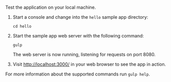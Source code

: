 Test the application on your local machine.

1. Start a console and change into the `hello` sample app directory:

   ```
   cd hello
   ```

2. Start the sample app web server with the following command:

   ```
   gulp
   ```

   The web server is now running, listening for requests on port 8080.

3. Visit [http://localhost:3000/](http://localhost:3000/) in your web browser to see the app in action.

For more information about the supported commands run `gulp help`.
